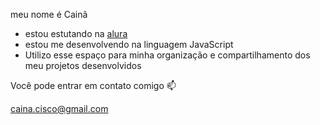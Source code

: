 meu nome é Cainã 

- estou estutando na [alura](https://www.alura.com.br)
- estou me desenvolvendo na linguagem JavaScript
- Utilizo esse espaço para minha organização e compartilhamento dos meu projetos desenvolvidos


Você pode entrar em contato comigo 📫 

caina.cisco@gmail.com

